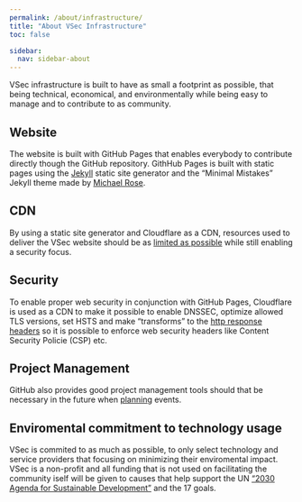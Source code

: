 ```yaml
---
permalink: /about/infrastructure/
title: "About VSec Infrastructure"
toc: false

sidebar:
  nav: sidebar-about
---
```


VSec infrastructure is built to have as small a footprint as possible, that being technical, economical, and environmentally while being easy to manage and to contribute to as community.

## Website
The website is built with GitHub Pages that enables everybody to contribute directly though the GitHub repository.
GithHub Pages is built with static pages using the [Jekyll](https://jekyllrb.com/) static site generator and the “Minimal Mistakes” Jekyll theme made by [Michael Rose](https://mademistakes.com/).

## CDN
By using a static site generator and Cloudflare as a CDN, resources used to deliver the VSec website should be as [limited as possible](https://blog.cloudflare.com/understand-and-reduce-your-carbon-impact-with-cloudflare/
) while still enabling a security focus.  

## Security
To enable proper web security in conjunction with GitHub Pages, Cloudflare is used as a CDN to make it possible to enable DNSSEC, optimize allowed TLS versions, set HSTS and make “transforms” to the [http response headers](https://blog.cloudflare.com/transform-http-response-headers/) so it is possible to enforce web security headers like Content Security Policie (CSP) etc.

## Project Management
GitHub also provides good project management tools should that be necessary in the future when [planning](https://docs.github.com/en/issues/trying-out-the-new-projects-experience/about-projects) events.

## Enviromental commitment to technology usage
VSec is commited to as much as possible, to only select technology and service providers that focusing on minimizing their enviromental impact.
VSec is a non-profit and all funding that is not used on facilitating the community iself will be given to causes that help support the UN [“2030 Agenda for Sustainable Development”](https://sdgs.un.org/goals) and the 17 goals.
